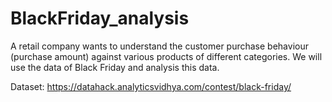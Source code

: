 # BlackFriday_analysis
A retail company wants to understand the customer purchase behaviour (purchase amount) against various products of different categories. We will use the data of Black Friday and analysis this data.

Dataset: https://datahack.analyticsvidhya.com/contest/black-friday/
